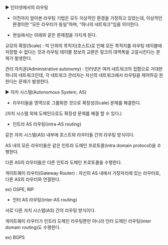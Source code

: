 
▶ 인터넷에서의 라우팅

 

- 이전까지 알아본 라우팅 기법은 모두 이상적인 환경을 가정하고 있었는데, 이상적인 환경이란 “모든 라우터가 동일”하며, “하나의 네트워크”임을 의미한다.

 

- 현실에서는 아래와 같은 문제점을 가지게 된다.

규모의 확장(Scale) : 억 단위의 목적지(호스트)로 인해 모든 목적지를 라우팅 테이블에 저장할 수 없다는 것과 라우팅 테이블 정보의 교환은 링크의 대역폭을 고갈시킨다는 문제가 발생한다.

관리 자치권(Administrative autonomy) : 인터넷은 여러 네트워크의 집합으로 거대한 하나의 네트워크인데, 각 네트워크 관리자는 자신의 네트워크에서 라우팅을 제어하길 원한다는 문제가 발생한다.

 

 

 

▶ 자치 시스템(Autonomous System, AS)

 

- 라우터들을 영역으로 그룹화한 것으로 확장성(Scale) 문제를 해결한다.

(자치 시스템 외에 도메인으로도 확장성 문제를 해결 할 수 있다.)

 

- 인트라 AS 라우팅(intra-AS routing)

같은 자치 시스템(AS) 내부에 호스트와 라우터들 간의 라우팅 방식이다.

AS 내의 모든 라우터들은 같은 인트라 도메인 프로토콜(intra domain protocol)을 수행한다.

다른 AS의 라우터들은 다른 인트라 도메인 프로토콜을 수행한다.

게이트웨이 라우터(Gateway Router) : 자신의 AS 내에서 가장자리에 있는 라우터로, 다른 AS의 라우터와 연결한다.

ex) OSPE, RIP

 

- 인터 AS 라우팅(inter-AS routing)

서로 다른 자치 시스템(AS) 간의 라우팅 방식이다.

게이트웨이 라우터가 인트라 도메인 라우팅뿐만 아니라 인터 도메인 라우팅(inter domain routing)도 수행한다.

ex) BGPS

